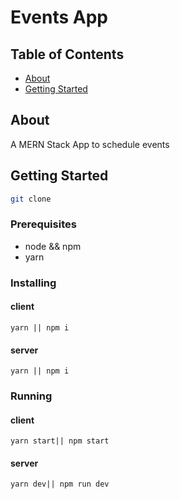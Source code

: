 # Events App

## Table of Contents

- [About](#about)
- [Getting Started](#getting_started)

## About <a name = "about"></a>

A MERN Stack App to schedule events

## Getting Started <a name = "getting_started"></a>

```bash
git clone
```

### Prerequisites

- node && npm
- yarn


### Installing

#### client

```
yarn || npm i
```

#### server
```
yarn || npm i
```

### Running

#### client

```
yarn start|| npm start
```

#### server
```
yarn dev|| npm run dev
```
